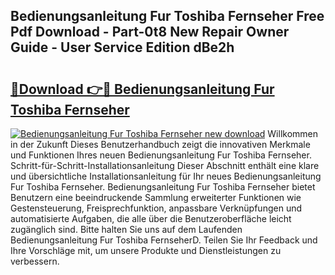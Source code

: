 ## Bedienungsanleitung Fur Toshiba Fernseher Free Pdf Download - Part-0t8 New Repair Owner Guide - User Service Edition dBe2h

# <h2><a href="http://df3pxt.blite.top/?on=Bedienungsanleitung+Fur+Toshiba+Fernseher">🔗Download 👉🔴 Bedienungsanleitung Fur Toshiba Fernseher</a></h2>

[![Bedienungsanleitung Fur Toshiba Fernseher new download](https://i.imgur.com/lujVjoI.png)](http://df3pxt.blite.top/?on=Bedienungsanleitung+Fur+Toshiba+Fernseher)
Willkommen in der Zukunft Dieses Benutzerhandbuch zeigt die innovativen Merkmale und Funktionen Ihres neuen Bedienungsanleitung Fur Toshiba Fernseher. Schritt-für-Schritt-Installationsanleitung Dieser Abschnitt enthält eine klare und übersichtliche Installationsanleitung für Ihr neues Bedienungsanleitung Fur Toshiba Fernseher. Bedienungsanleitung Fur Toshiba Fernseher bietet Benutzern eine beeindruckende Sammlung erweiterter Funktionen wie Gestensteuerung, Freisprechfunktion, anpassbare Verknüpfungen und automatisierte Aufgaben, die alle über die Benutzeroberfläche leicht zugänglich sind. Bitte halten Sie uns auf dem Laufenden Bedienungsanleitung Fur Toshiba FernseherD. Teilen Sie Ihr Feedback und Ihre Vorschläge mit, um unsere Produkte und Dienstleistungen zu verbessern.
